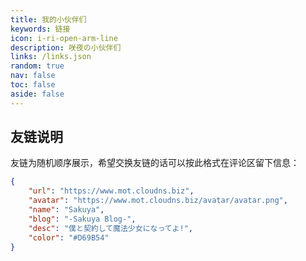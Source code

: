 ```yaml
---
title: 我的小伙伴们
keywords: 链接
icon: i-ri-open-arm-line
description: 咲夜の小伙伴们
links: /links.json
random: true
nav: false
toc: false
aside: false
---
```

<!-- markdownlint-disable-next-line MD033 -->
<YunLinks :links="frontmatter.links" :random="frontmatter.random" />

## 友链说明

友链为随机顺序展示，希望交换友链的话可以按此格式在评论区留下信息：

```json
{
    "url": "https://www.mot.cloudns.biz",
    "avatar": "https://www.mot.cloudns.biz/avatar/avatar.png",
    "name": "Sakuya",
    "blog": "-Sakuya Blog-",
    "desc": "僕と契約して魔法少女になってよ!",
    "color": "#D69B54"
}
```
